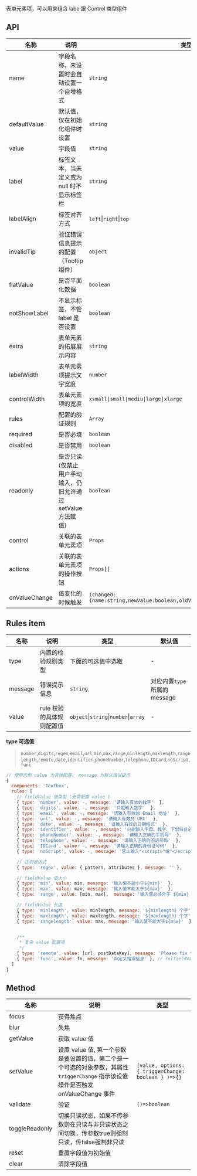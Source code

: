 表单元素项，可以用来组合 labe 跟 Control 类型组件

## API

| 名称 | 说明 | 类型 | 默认值 |
| --- | --- | --- | --- |
| name | 字段名称，未设置时会自动设置一个自增格式 | `string` | `__field` + 自增长序号 |
| defaultValue | 默认值，仅在初始化组件时设置 | `string` | - |
| value | 字段值 | `string` | - |
| label | 标签文本，当未定义或为 null 时不显示标签栏 | `string` | - |
| labelAlign | 标签对齐方式 | `left`\|`right`\|`top` | `right` |
| invalidTip | 验证错误信息提示的配置（Tooltip 组件） | `object` | `参考Tooltip` |
| flatValue | 是否平面化数据 | `boolean` | `false` |
| notShowLabel | 不显示标签，不管 label 是否设置 | `boolean` | `false` |
| extra | 表单元素的拓展展示内容 | `string` | - |
| labelWidth | 表单元素项提示文字宽度 | `number` | `126` |
| controlWidth | 表单元素项的宽度 | `xsmall\|small\|mediu\|large\|xlarge` | `false` |
| rules | 配置的验证规则 | `Array` | `[]` |
| required | 是否必填 | `boolean` | - |
| disabled | 是否禁用 | `boolean` | - |
| readonly | 是否只读(仅禁止用户手动输入，仍旧允许通过setValue方法赋值) | `boolean` | - |
| control | 关联的表单元素项 | `Props` | - |
| actions | 关联的表单元素项的操作按钮 | `Props[]` | - |
| onValueChange | 值变化的时候触发 | `(changed:{name:string,newValue:boolean,oldValue:boolean,sender:obj})=>void` | - |

## Rules item

| 名称 | 说明 | 类型 | 默认值 |
| --- | --- | --- | --- |
| type | 内置的检验规则类型 | 下面的可选值中选取 | - |
| message | 错误提示信息 | `string` | 对应内置`type`所属的 message |
| value | rule 校验的具体规则配置值 | `object`\|`string`\|`number`\|`array` | - |

**type 可选值**:

> `number`,`digits`,`regex`,`email`,`url`,`min`,`max`,`range`,`minlength`,`maxlength`,`rangelength`,`remote`,`date`,`identifier`,`phoneNumber`,`telephone`,`IDCard`,`noScript`,`func`

```js
// 使用示例 value 为具体配置， message 为默认错误提示
{
  components: 'Textbox',
  rules: [
    // fieldValue 值类型 (无需配置 value )
    { type: 'number', value: -, message: '请输入有效的数字'  },
    { type: 'digits', value: -, message: '只能输入数字'  },
    { type: 'email', value: -, message: '请输入有效的 Email 地址'  },
    { type: 'url', value: -, message: '请输入有效的 URL'  },
    { type: 'date', value: -, message: '请输入有效的日期格式'  },
    { type: 'identifier', value: -, message: '只能输入字母、数字、下划线且必须以字母开头'  },
    { type: 'phoneNumber', value: -, message: '请输入正确的手机号'  },
    { type: 'telephone', value: -, message: '请输入正确的固话号码'  },
    { type: 'IDCard', value: -, message: '请输入正确的身份证号码'  },
    { type: 'noScript', value: -, message: '禁止输入"<script>"或"</script>"危险标签'  },

    // 正则表达式
    { type: 'regex', value: { pattern, attributes }, message: '' },

    // fieldValue 值大小
    { type: 'min', value: min, message: '输入值不能小于${min}'  },
    { type: 'max', value: max, message: '输入值不能大于${max}'  },
    { type: 'range', value: [min, max],  message: '输入值必须介于 ${min} 和 ${max} 之间'},

    // fieldValue 长度
    { type: 'minlength', value: minlength, message: '${minlength} 个字'  },
    { type: 'maxlength', value: maxlength, message: '${maxlength} 个字'  },
    { type: 'rangelength', value: max, message: '输入值不能大于${max}'  },


    /**
     * 复杂 value 配置项
     */
    { type: 'remote', value: [url, postDataKey], message: 'Please fix this field' }, // url为接口地址, post请求 data: {postDataKey: fieldValue} 的格式去校验
    { type: 'func', value: fn, message: '自定义错误信息' }, // fn(fieldValue) 的返回结果. true: 校验通过, false: 不通过
  ]
}
```

## Method

| 名称 | 说明 | 类型 |
| --- | --- | --- |
| focus | 获得焦点 |  |
| blur | 失焦 |  |
| getValue | 获取 value 值 |  |
| setValue | 设置 value 值, 第一个参数是要设置的值，第二个是一个可选的对象参数，其属性 `triggerChange` 指示该设值操作是否触发 onValueChange 事件 | `(value, options: { triggerChange: boolean } )=>{}` |
| validate | 验证 | `()=>boolean` |
| toggleReadonly | 切换只读状态，如果不传参数则在只读与非只读状态之间切换，传参数true则强制只读，传false强制非只读 |  |
| reset | 重置字段值为初始值 |  |
| clear | 清除字段值 |  |
